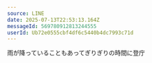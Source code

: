 ```yaml
---
source: LINE
date: 2025-07-13T22:53:13.164Z
messageId: 569780912813244555
userId: Ub72e0555cbf4df6c5440b4dc7993c71d
---
```


雨が降っていることもあってぎりぎりの時間に登庁